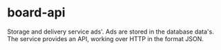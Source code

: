 # board-api
Storage and delivery service ads'. Ads are stored in the database data's. The service provides an API, working over HTTP in the format JSON.
